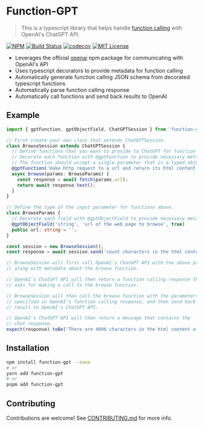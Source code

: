 # Function-GPT

> This is a typescript library that helps handle [function calling](https://platform.openai.com/docs/guides/gpt/function-calling) with OpenAI's ChatGPT API.

[![NPM](https://img.shields.io/npm/v/function-gpt.svg)](https://www.npmjs.com/package/function-gpt)
[![Build Status](https://github.com/atinylittleshell/function-gpt/actions/workflows/publish.yml/badge.svg)](https://github.com/atinylittleshell/function-gpt/actions/workflows/publish.yml)
[![codecov](https://codecov.io/gh/atinylittleshell/function-gpt/graph/badge.svg?token=1R81CX1Z14)](https://codecov.io/gh/atinylittleshell/function-gpt)
[![MIT License](https://img.shields.io/badge/license-MIT-blue)](https://github.com/atinylittleshell/function-gpt/blob/main/license)

- Leverages the official [openai](https://www.npmjs.com/package/openai) npm package for communicating with OpenAI's API
- Uses typescript decorators to provide metadata for function calling
- Automatically generate function calling JSON schema from decorated typescript functions
- Automatically parse function calling response
- Automatically call functions and send back results to OpenAI

## Example

```typescript
import { gptFunction, gptObjectField, ChatGPTSession } from 'function-gpt';

// First create your own class that extends ChatGPTSession.
class BrowseSession extends ChatGPTSession {
  // Define functions that you want to provide to ChatGPT for function calling.
  // Decorate each function with @gptFunction to provide necessary metadata.
  // The function should accept a single parameter that is a typed object.
  @gptFunction('make http request to a url and return its html content', BrowseParams)
  async browse(params: BrowseParams) {
    const response = await fetch(params.url);
    return await response.text();
  }
}

// Define the type of the input parameter for functions above.
class BrowseParams {
  // Decorate each field with @gptObjectField to provide necessary metadata.
  @gptObjectField('string', 'url of the web page to browse', true)
  public url: string = '';
}

const session = new BrowseSession();
const response = await session.send('count characters in the html content of https://www.google.com.');

// BrowseSession will first call OpenAI's ChatGPT API with the above prompt
// along with metadata about the browse function.

// OpenAI's ChatGPT API will then return a function calling response that
// asks for making a call to the browse function.

// BrowseSession will then call the browse function with the parameters
// specified in OpenAI's function calling response, and then send back the
// result to OpenAI's ChatGPT API.

// OpenAI's ChatGPT API will then return a message that contains the
// chat response.
expect(response).toBe('There are 4096 characters in the html content of https://www.google.com/.');
```

## Installation

```bash
npm install function-gpt --save
# or
yarn add function-gpt
# or
pnpm add function-gpt
```

## Contributing

Contributions are welcome! See [CONTRIBUTING.md](./CONTRIBUTING.md) for more info.